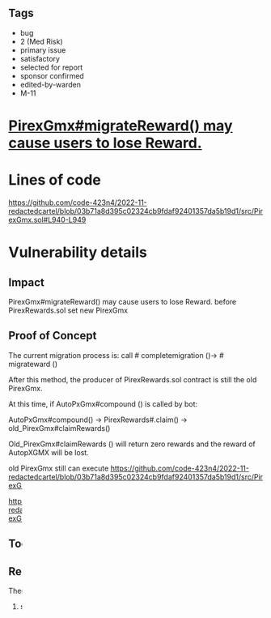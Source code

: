 ## Tags

- bug
- 2 (Med Risk)
- primary issue
- satisfactory
- selected for report
- sponsor confirmed
- edited-by-warden
- M-11

# [PirexGmx#migrateReward() may cause users to lose Reward.](https://github.com/code-423n4/2022-11-redactedcartel-findings/issues/249) 

# Lines of code

https://github.com/code-423n4/2022-11-redactedcartel/blob/03b71a8d395c02324cb9fdaf92401357da5b19d1/src/PirexGmx.sol#L940-L949


# Vulnerability details

## Impact

PirexGmx#migrateReward() may cause users to lose Reward. before PirexRewards.sol set new PirexGmx

## Proof of Concept

The current migration process is: call # completemigration ()-> # migrateward ()

After this method, the producer of PirexRewards.sol contract is still the old PirexGmx. 

At this time, if AutoPxGmx#compound () is called by bot:

AutoPxGmx#compound() -> PirexRewards#.claim() -> old_PirexGmx#claimRewards()

Old_PirexGmx#claimRewards () will return zero rewards  and the reward of AutopXGMX will be lost.


old PirexGmx still can execute
https://github.com/code-423n4/2022-11-redactedcartel/blob/03b71a8d395c02324cb9fdaf92401357da5b19d1/src/PirexGmx.sol#L824-L828

https://github.com/code-423n4/2022-11-redactedcartel/blob/03b71a8d395c02324cb9fdaf92401357da5b19d1/src/PirexGmx.sol#L940-L949

## Tools Used

## Recommended Mitigation Steps

There are two ways to solve the problem.
1. set the producer of PirexRewards to the new PirexGmx in completeMigration ().
2. In #migrateReward (), set the old PirexGmx's "pirexRewards" to address(0), so that you can't use the old PirexGmx to get rewards

Simply use the second, such as:
```solidity
    function migrateReward() external whenPaused {
        if (msg.sender != migratedTo) revert NotMigratedTo();
        if (gmxRewardRouterV2.pendingReceivers(address(this)) != address(0))
            revert PendingMigration();

        // Transfer out any remaining base reward (ie. WETH) to the new contract
        gmxBaseReward.safeTransfer(
            migratedTo,
            gmxBaseReward.balanceOf(address(this))
        );
+       pirexRewards ==address(0);   //*** set pirexRewards=0,Avoid claimRewards () being called by mistake.***//
    }
```
```
